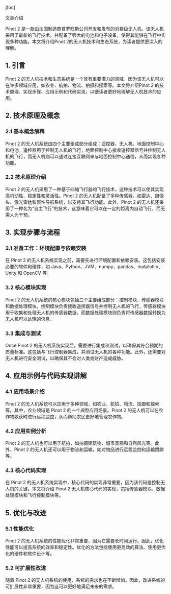 
[toc]                    
                
                
文章介绍

Pinot 2 是一款由法国制造商普罗旺斯公司开发和发布的消费级无人机。该无人机采用了最新的飞行技术，并配备了强大的电池和电子设备，使得其能够在飞行中实现多种功能。本文将介绍Pinot 2的无人机技术和生态系统，为读者提供更深入的理解。

## 1. 引言

Pinot 2 的无人机技术和生态系统是一个具有重要潜力的领域，因为该无人机可以在许多领域应用，如农业、航拍、物流、拍摄和探索等。本文将介绍Pinot 2 的技术原理、实现步骤、应用示例和代码实现，以便读者更好地理解无人机技术的应用。

## 2. 技术原理及概念

### 2.1 基本概念解释

Pinot 2 的无人机系统由四个主要组成部分组成：遥控器、无人机、地面控制中心和电池。遥控器用于控制无人机的飞行，地面控制中心接收遥控器信号并控制无人机的飞行，而无人机则可以通过连接互联网来与地面控制中心通信，从而实现各种功能。

### 2.2 技术原理介绍

Pinot 2 的无人机采用了一种基于四轴飞行器的飞行技术，这种技术可以使其实现高机动性、稳定性和灵活性。Pinot 2 的无人机配备了多种传感器，如雷达、摄像头、激光雷达和惯性导航系统，以支持其飞行功能。此外，Pinot 2 的无人机还采用了一种名为“自主飞行”的技术，这意味着它可以在一定的距离内自动飞行，而无需人为干预。

## 3. 实现步骤与流程

### 3.1 准备工作：环境配置与依赖安装

在 Pinot 2 的无人机系统实现之前，需要先进行环境配置和依赖安装。这包括安装必要的软件和硬件，如 Java、Python、JVM、numpy、pandas、matplotlib、Unity 和 OpenCV 等。

### 3.2 核心模块实现

Pinot 2 的无人机系统的核心模块包括三个主要组成部分：控制模块、传感器模块和数据处理模块。控制模块负责接收遥控器信号并控制无人机的飞行，传感器模块用于收集和处理无人机的传感器数据，而数据处理模块则负责将传感器数据转换为无人机可以处理的信息。

### 3.3 集成与测试

Once Pinot 2 的无人机系统实现后，需要进行集成和测试，以确保其符合预期的质量标准。这包括与飞行控制器集成，并测试无人机的各种功能。此外，还需要对无人机进行安全测试，以确保其不会对人类或财产造成威胁。

## 4. 应用示例与代码实现讲解

### 4.1 应用场景介绍

Pinot 2 的无人机系统可以应用于多种领域，如农业、航拍、物流、拍摄和探索等。其中，农业领域是 Pinot 2 的一个典型应用场景。Pinot 2 的无人机可以在农作物收获时进行远程监控，从而帮助农民更好地管理农作物。

### 4.2 应用实例分析

Pinot 2 的无人机也可以用于航拍，如拍摄建筑物、城市景观和自然风光等。此外，Pinot 2 的无人机还可以用于物流和运输，如对物品进行远程监控和运输跟踪等。

### 4.3 核心代码实现

在 Pinot 2 的无人机系统实现中，核心代码的实现非常重要，因为该代码是控制无人机的关键。本文将介绍 Pinot 2 无人机核心代码的实现，包括传感器模块、数据处理模块和飞行控制模块等。

## 5. 优化与改进

### 5.1 性能优化

Pinot 2 的无人机系统的性能优化非常重要，因为它需要长时间运行。因此，优化性能可以提高系统的效率和稳定性。优化的方法包括使用更高效的算法、使用更优化的硬件和软件设计等。

### 5.2 可扩展性改进

随着 Pinot 2 的无人机系统的使用，系统的需求也在不断增加。因此，改进系统的可扩展性非常重要，因为这可以更好地满足未来的需求。

